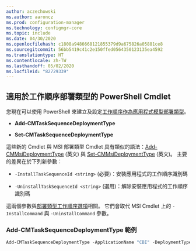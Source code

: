 ```yaml
---
author: aczechowski
ms.author: aaroncz
ms.prod: configuration-manager
ms.technology: configmgr-core
ms.topic: include
ms.date: 04/30/2020
ms.openlocfilehash: c1808a9486668121855379d9a675826a05881ce8
ms.sourcegitcommit: 56bb5419c41c2e150ffed0564350123135ea4592
ms.translationtype: HT
ms.contentlocale: zh-TW
ms.lasthandoff: 05/02/2020
ms.locfileid: "82729339"
---
```

## <a name="powershell-cmdlets-for-task-sequence-deployment-types"></a><a name="bkmk_osdpwsh"></a> 適用於工作順序部署類型的 PowerShell Cmdlet

<!--7019342-->

您現在可以使用 PowerShell 來建立及設定[工作順序作為應用程式模型部署類型](../../../../../apps/get-started/creating-windows-applications.md#bkmk_tsdt)。

- **Add-CMTaskSequenceDeploymentType**

- **Set-CMTaskSequenceDeploymentType**

這些新的 Cmdlet 與 MSI 部署類型 Cmdlet 具有類似的語法：[Add-CMMsiDeploymentType](https://docs.microsoft.com/powershell/module/configurationmanager/Add-CMMsiDeploymentType?view=sccm-ps) \(英文\) 與 [Set-CMMsiDeploymentType](https://docs.microsoft.com/powershell/module/configurationmanager/Set-CMMsiDeploymentType?view=sccm-ps) \(英文\)。 主要的差異在於下列新參數：

- `-InstallTaskSequenceId <string>` (必要)：安裝應用程式的工作順序識別碼

- `-UninstallTaskSequenceId <string>` (選用)：解除安裝應用程式的工作順序識別碼

這兩個參數與[部署類型工作順序選項](../../../../../apps/deploy-use/create-applications.md#bkmk_dt-ts)相關。 它們會取代 MSI Cmdlet 上的 `-InstallCommand` 與 `-UninstallCommand` 參數。

### <a name="add-cmtasksequencedeploymenttype-example"></a>Add-CMTaskSequenceDeploymentType 範例

```powershell
Add-CMTaskSequenceDeploymentType -ApplicationName "CBI" -DeploymentTypeName "Complex install" -Comment "New Deployment Type" -InstallTaskSequenceId "ABC001EB" -UninstallTaskSequenceId "ABC00378" -ScriptLanguage "PowerShell" -ScriptText "dir"
```
